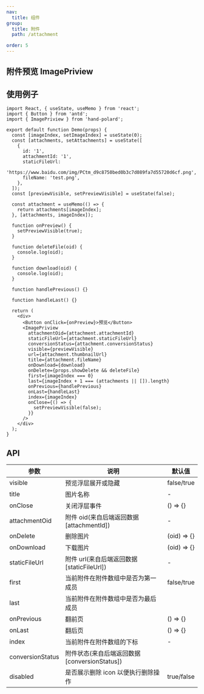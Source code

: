 ```yaml
---
nav:
  title: 组件
group:
  title: 附件
  path: /attachment

order: 5
---
```


## 附件预览 ImagePriview

## 使用例子

```tsx
import React, { useState, useMemo } from 'react';
import { Button } from 'antd';
import { ImagePriview } from 'hand-polard';

export default function Demo(props) {
  const [imageIndex, setImageIndex] = useState(0);
  const [attachments, setAttachments] = useState([
    {
      id: '1',
      attachmentId: '1',
      staticFileUrl:
        'https://www.baidu.com/img/PCtm_d9c8750bed0b3c7d089fa7d55720d6cf.png',
      fileName: 'test.png',
    },
  ]);
  const [previewVisible, setPreviewVisible] = useState(false);

  const attachment = useMemo(() => {
    return attachments[imageIndex];
  }, [attachments, imageIndex]);

  function onPreview() {
    setPreviewVisible(true);
  }

  function deleteFile(oid) {
    console.log(oid);
  }

  function download(oid) {
    console.log(oid);
  }

  function handlePrevious() {}

  function handleLast() {}

  return (
    <div>
      <Button onClick={onPreview}>预览</Button>
      <ImagePriview
        attachmentOid={attachment.attachmentId}
        staticFileUrl={attachment.staticFileUrl}
        conversionStatus={attachment.conversionStatus}
        visible={previewVisible}
        url={attachment.thumbnailUrl}
        title={attachment.fileName}
        onDownload={download}
        onDelete={props.showDelete && deleteFile}
        first={imageIndex === 0}
        last={imageIndex + 1 === (attachments || []).length}
        onPrevious={handlePrevious}
        onLast={handleLast}
        index={imageIndex}
        onClose={() => {
          setPreviewVisible(false);
        }}
      />
    </div>
  );
}
```

## API

| 参数             | 说明                                         | 默认值      |
| ---------------- | -------------------------------------------- | ----------- |
| visible          | 预览浮层展开或隐藏                           | false/true  |
| title            | 图片名称                                     | -           |
| onClose          | 关闭浮层事件                                 | () => {}    |
| attachmentOid    | 附件 oid(来自后端返回数据[attachmentId])     | -           |
| onDelete         | 删除图片                                     | (oid) => {} |
| onDownload       | 下载图片                                     | (oid) => {} |
| staticFileUrl    | 附件 url(来自后端返回数据[staticFileUrl])    | -           |
| first            | 当前附件在附件数组中是否为第一成员           | false/true  |
| last             | 当前附件在附件数组中是否为最后成员           |
| onPrevious       | 翻前页                                       | () => {}    |
| onLast           | 翻后页                                       | () => {}    |
| index            | 当前附件在附件数组的下标                     | -           |
| conversionStatus | 附件状态(来自后端返回数据[conversionStatus]) |
| disabled         | 是否展示删除 icon 以便执行删除操作           | true/false  |
